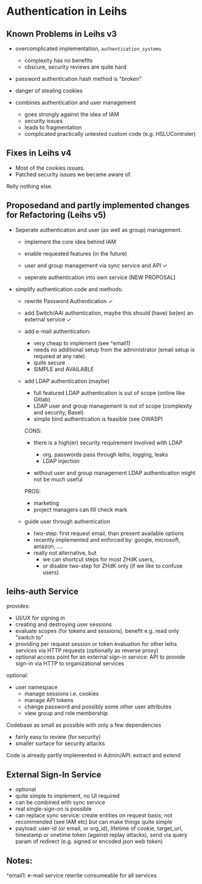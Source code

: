 Authentication in Leihs
=======================

Known Problems in Leihs v3
--------------------------

* overcomplicated implementation, `authentication_systems` 

    * complexity has no benefits
    * obscure, security reviews are quite hard

* password authentication hash method is "broken"

* danger of stealing cookies 

* combines authentication and user management

    * goes strongly against the idea of IAM 
    * security issues 
    * leads to fragmentation 
    * complicated practically untested custom code (e.g. HSLUControler)


Fixes in Leihs v4
-----------------

* Most of the cookies issues. 
* Patched security issues we became aware of.

Relly nothing else. 


Proposedand and partly implemented changes for Refactoring (Leihs v5)
---------------------------------------------------------------------

* Seperate authentication and user (as well as group) management. 

  * implement the core idea behind IAM

  * enable requested features (in the future)

  * user and group management via sync service and API ✓

  * seperate authentication into own service (NEW PROPOSAL)


* simplify authentication code and methods: 

  * rewrite Password Authentication ✓ 

  * add Switch/AAI authentication, maybe this should (have) be(en) an external service ✓

  * add e-mail authentication:
    * very cheap to implement (see ^email1)
    * needs no additional setup from the administrator (email setup is required at any rate)
    * quite secure
    * SIMPLE and AVAILABLE

  * add LDAP authentication (maybe) 

    * full featured LDAP authentication is out of scope (online like Gitlab)
    * LDAP user and group management is out of scope (complexity and security, Basel)
    * simple bind authentication is feasible (see OWASP)

    CONS:

    * there is a high(er) security requirement involved with LDAP 
      * org. passwords pass through leihs, logging, leaks
      * LDAP injection

    * without user and group management LDAP authentication might not be much useful

    PROS: 

    * marketing 
    * project managers can fill check mark


  * guide user through authentication 
    * two-step: first request email, than present available options
    * recently implemented and enforced by: google, microsoft, amazon, ....
    * really not alternative, but
       * we can shortcut steps for most ZHdK users, 
       * or disable two-step for ZHdK only (if we like to confuse users)
    

leihs-auth Service
------------------

provides: 

* UI/UX for signing in
* creating and destroying user sessions
* evaluate scopes (for tokens and sessions), benefit e.g. read only "switch to"
* providing per request session or token evaluation for other 
    leihs services via HTTP requests (optionally as reverse proxy)
* optional access point for an external sign-in service: API to provide sign-in
  via HTTP to organizational services

optional: 
* user namespace
  * manage sessions i.e. cookies 
  * manage API tokens
  * change password and possibly some other user attributes 
  * view group and role membership

Codebase as small as possible with only a few dependencies
  * fairly easy to review (for security)
  * smaller surface for security attacks 

Code is already partly implemented in Admin/API: extract and extend



External Sign-In Service 
------------------------
* optional 
* quite simple to implement, no UI required
* can be combined with sync service
* real single-sign-on is possible
* can replace sync service: create entities on request basis;
  not recommended (see IAM etc) but can make things quite simple
* payload: user-id (or email, or org_id), lifetime of cookie, target_url, 
    timestamp or onetime token (against replay attacks), send via query param 
    of redirect (e.g. signed or encoded json web token)
    

Notes: 
------

^email1: e-mail service rewrite consumeable for all services
